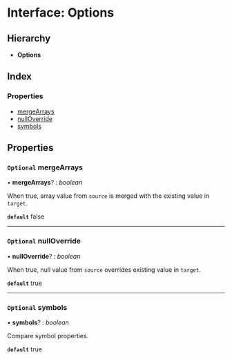 
# Interface: Options

## Hierarchy

* **Options**

## Index

### Properties

* [mergeArrays](_hoek_8_5_0_index_d_.merge.options.md#optional-mergearrays)
* [nullOverride](_hoek_8_5_0_index_d_.merge.options.md#optional-nulloverride)
* [symbols](_hoek_8_5_0_index_d_.merge.options.md#optional-symbols)

## Properties

### `Optional` mergeArrays

• **mergeArrays**? : *boolean*

When true, array value from `source` is merged with the existing value in `target`.

**`default`** false

___

### `Optional` nullOverride

• **nullOverride**? : *boolean*

When true, null value from `source` overrides existing value in `target`.

**`default`** true

___

### `Optional` symbols

• **symbols**? : *boolean*

Compare symbol properties.

**`default`** true

